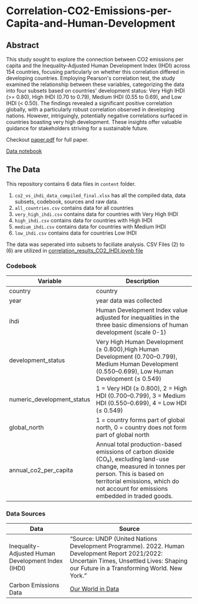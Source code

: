 # Correlation-CO2-Emissions-per-Capita-and-Human-Development

## Abstract
This study sought to explore the connection between CO2 emissions per capita and the Inequality-Adjusted Human Development Index (IHDI) across 154 countries, focusing particularly on whether this correlation differed in developing countries. Employing Pearson's correlation test, the study examined the relationship between these variables, categorizing the data into four subsets based on countries' development status: Very High IHDI (>= 0.80), High IHDI (0.70 to 0.79), Medium IHDI (0.55 to 0.69), and Low IHDI (< 0.50). The findings revealed a significant positive correlation globally, with a particularly robust correlation observed in developing nations. However, intriguingly, potentially negative correlations surfaced in countries boasting very high development. These insights offer valuable guidance for stakeholders striving for a sustainable future.

Checkout [paper.pdf](https://github.com/elewites/Correlation-CO2-Emissions-per-Capita-and-Human-Development/blob/main/Paper.pdf) for full paper.

[Data notebook](https://github.com/elewites/Correlation-CO2-Emissions-per-Capita-and-Human-Development/blob/main/correlation_results_CO2_IHDI.ipynb)

## The Data

This repository contains 6 data files in `content` folder.
1. `co2_vs_ihdi_data_compiled_final.xlsx` has all the compiled data, data subsets, codebook, sources and raw data.
2. `all_countries.csv` contains data for all countries
3. `very_high_ihdi.csv` contains data for countries with Very High IHDI
4. `high_ihdi.csv` contains data for countries with High IHDI
5. `medium_ihdi.csv` contains data for countries with Medium IHDI
6. `low_ihdi.csv` contains data for countries Low IHDI

The data was seperated into subsets to faciliate analysis. CSV Files (2) to (6) are utilized in [correlation_results_CO2_IHDI.ipynb file](https://github.com/elewites/Correlation-CO2-Emissions-per-Capita-and-Human-Development/blob/main/correlation_results_CO2_IHDI.ipynb)

### Codebook 

| Variable      | Description |
| ----------- | ----------- |
| country      | country       |
| year   | year data was collected        |
| ihdi|         Human Development Index value adjusted for inequalities in the three basic dimensions of human development (scale 0-1)    |
|  development_status| Very High Human Development (≥ 0.800),High Human Development (0.700–0.799), Medium Human Development (0.550–0.699), Low Human Development (≤ 0.549)      |
|          numeric_development_status   |   1 = Very HDI (≥ 0.800), 2 = High HDI (0.700–0.799), 3 = Medium HDI (0.550–0.699), 4 = Low HDI (≤ 0.549)          |
|        global_north     |     1 = country forms part of global north, 0 = country does not form part of global north        |
| annual_co2_per_capita | Annual total production-based emissions of carbon dioxide (CO₂), excluding land-use change, measured in tonnes per person. This is based on territorial emissions, which do not account for emissions embedded in traded goods.        |

### Data Sources
| Data| Source|
|------|-----|
| Inequality-Adjusted Human Development Index (IHDI) | “Source: UNDP (United Nations Development Programme). 2022. Human Development Report 2021/2022: Uncertain Times, Unsettled Lives: Shaping our Future in a Transforming World. New York.” |
| Carbon Emissions Data | [Our World in Data](https://github.com/owid/co2-data) |

